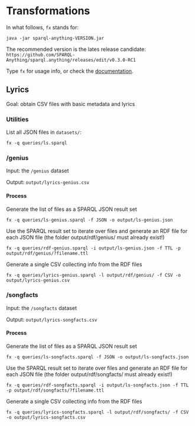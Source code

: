 # Transformations
In what follows, `fx` stands for:
```
java -jar sparql-anything-VERSION.jar
```
The recommended version is the lates release candidate: `https://github.com/SPARQL-Anything/sparql.anything/releases/edit/v0.3.0-RC1`

Type `fx` for usage info, or check the [documentation](https://github.com/SPARQL-Anything/sparql.anything/).

## Lyrics
Goal: obtain CSV files with basic metadata and lyrics


### Utilities

List all JSON files in `datasets/`:
```
fx -q queries/ls.sparql
```

### /genius
Input: the `/genius` dataset

Output: `output/lyrics-genius.csv`

#### Process
Generate the list of files as a SPARQL JSON result set
```
fx -q queries/ls-genius.sparql -f JSON -o output/ls-genius.json
```
Use the SPARQL result set to iterate over files and generate an RDF file for each JSON file (the folder output/rdf/genius/ must already exist!)
```
fx -q queries/rdf-genius.sparql -i output/ls-genius.json -f TTL -p output/rdf/genius/?filename.ttl
```
Generate a single CSV collecting info from the RDF files
```
fx -q queries/lyrics-genius.sparql -l output/rdf/genius/ -f CSV -o output/lyrics-genius.csv
```


### /songfacts
Input: the `/songfacts` dataset

Output: `output/lyrics-songfacts.csv`

#### Process
Generate the list of files as a SPARQL JSON result set
```
fx -q queries/ls-songfacts.sparql -f JSON -o output/ls-songfacts.json
```
Use the SPARQL result set to iterate over files and generate an RDF file for each JSON file (the folder output/rdf/songfacts/ must already exist!)
```
fx -q queries/rdf-songfacts.sparql -i output/ls-songfacts.json -f TTL -p output/rdf/songfacts/?filename.ttl
```
Generate a single CSV collecting info from the RDF files
```
fx -q queries/lyrics-songfacts.sparql -l output/rdf/songfacts/ -f CSV -o output/lyrics-songfacts.csv
```
